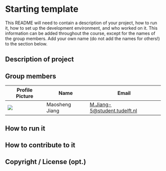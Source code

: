 # Starting template

This README will need to contain a description of your project, how to run it, how to set up the development environment, and who worked on it.
This information can be added throughout the course, except for the names of the group members.
Add your own name (do not add the names for others!) to the section below.

## Description of project

## Group members

| Profile Picture | Name | Email |
|---|---|---|
| ![](https://secure.gravatar.com/avatar/6386037151e662128163e89a3db2ab7d?s=800&d=identicon) | Maosheng Jiang | M.Jiang-5@student.tudelft.nl |

## How to run it

## How to contribute to it

## Copyright / License (opt.)
